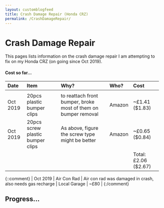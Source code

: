 ```yaml
---
layout: customblogfeed
title: Crash Damage Repair (Honda CRZ)
permalink: /CrashDamageRepair/
---
```


# Crash Damage Repair

This pages lists information on the crash damage repair I am attempting to fix on my Honda CRZ
(on going since Oct 2019).



#### Cost so far...

| Date | Item  | Why? | Who? | Cost | 
|:-----|:------|:-----|:------|:-----|
|  |  |  |  |  | 
| Oct 2019 | 20pcs plastic bumper clips | to reattach front bumper, broke most of them on bumper removal | Amazon | ~£1.41 ($1.83) |
| Oct 2019 | 20pcs screw plastic bumper clips | As above, figure the screw type might be better | Amazon | ~£0.65 ($0.84) |
|  |  |  |  | Total: £2.06 ($2.67) | 

{::comment}
| Oct 2019 | Air Con Rad | Air con rad was damaged in crash, also needs gas recharge | Local Garage | ~£80 | 
{:/comment}


## Progress...
